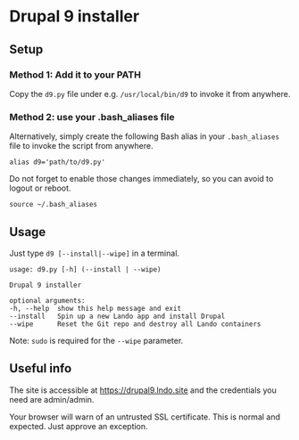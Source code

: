 # Drupal 9 installer

## Setup

### Method 1: Add it to your PATH

Copy the `d9.py` file under e.g. `/usr/local/bin/d9` to invoke it from anywhere.

### Method 2: use your .bash_aliases file

Alternatively, simply create the following Bash alias in your `.bash_aliases` file to invoke the script from anywhere.

```
alias d9='path/to/d9.py'
```

Do not forget to enable those changes immediately, so you can avoid to logout or reboot.

```
source ~/.bash_aliases
```

## Usage

Just type `d9 [--install|--wipe]` in a terminal.

```
usage: d9.py [-h] (--install | --wipe)

Drupal 9 installer

optional arguments:
-h, --help  show this help message and exit
--install   Spin up a new Lando app and install Drupal
--wipe      Reset the Git repo and destroy all Lando containers
```

Note: `sudo` is required for the `--wipe` parameter.

## Useful info

The site is accessible at https://drupal9.lndo.site and the credentials you need are admin/admin.

Your browser will warn of an untrusted SSL certificate. This is normal and expected. Just approve an exception.
